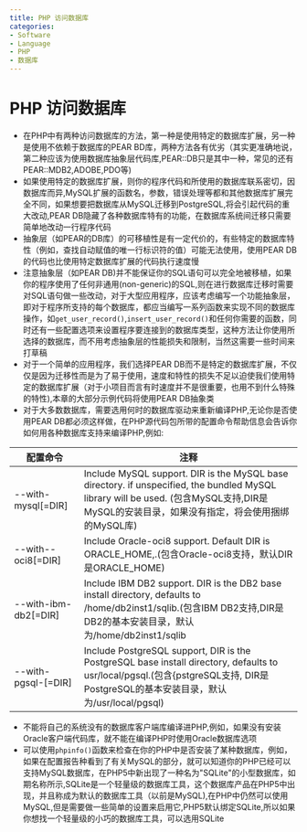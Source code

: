 ```yaml
---
title: PHP 访问数据库
categories:
- Software
- Language
- PHP
- 数据库
---
```

# PHP 访问数据库

- 在PHP中有两种访问数据库的方法，第一种是使用特定的数据库扩展，另一种是使用不依赖于数据库的PEAR BD库，两种方法各有优劣（其实更准确地说，第二种应该为使用数据库抽象层代码库,PEAR::DB只是其中一种，常见的还有PEAR::MDB2,ADOBE,PDO等)
- 如果使用特定的数据库扩展，则你的程序代码和所使用的数据库联系密切，因数据库而异,MySQL扩展的函数名，参数，错误处理等都和其他数据库扩展完全不同，如果想要把数据库从MySQL迁移到PostgreSQL,将会引起代码的重大改动,PEAR DB隐藏了各种数据库特有的功能，在数据库系统间迁移只需要简单地改动一行程序代码
- 抽象层（如PEAR的DB库）的可移植性是有一定代价的，有些特定的数据库特性（例如，查找自动赋值的唯一行标识符的值）可能无法使用，使用PEAR DB的代码也比使用特定数据库扩展的代码执行速度慢
- 注意抽象层（如PEAR DB)并不能保证你的SQL语句可以完全地被移植，如果你的程序使用了任何非通用(non-generic)的SQL,则在进行数据库迁移时需要对SQL语句做一些改动，对于大型应用程序，应该考虑编写一个功能抽象层，即对于程序所支持的每个数据库，都应当编写一系列函数来实现不同的数据库操作，如`get_user_record()`,`insert_user_record()`和任何你需要的函数，同时还有一些配置选项来设置程序要连接到的数据库类型，这种方法让你使用所选择的数据库，而不用考虑抽象层的性能损失和限制，当然这需要一些时间来打草稿
- 对于一个简单的应用程序，我们选择PEAR DB而不是特定的数据库扩展，不仅仅是因为迁移性而是为了易于使用，速度和特性的损失不足以迫使我们使用特定的数据库扩展（对于小项目而言有时速度并不是很重要，也用不到什么特殊的特性),本章的大部分示例代码将使用PEAR DB抽象类
- 对于大多数数据库，需要选用何时的数据库驱动来重新编译PHP,无论你是否使用PEAR DB都必须这样做，在PHP源代码包所带的配置命令帮助信息会告诉你如何用各种数据库支持来编译PHP,例如:

| 配置命令             | 注释                                                         |
| -------------------- | ------------------------------------------------------------ |
| --with-mysql[=DIR]   | Include MySQL support. DIR is the MySQL base directory. if unspecified, the bundled MySQL library will be used. (包含MySQL支持,DIR是MySQL的安装目录，如果没有指定，将会使用捆绑的MySQL库) |
| --with--oci8[=DIR]   | Include Oracle-oci8 support. Default DIR is ORACLE_HOME,.(包含Oracle-oci8支持，默认DIR是ORACLE_HOME) |
| --with-ibm-db2[=DIR] | Include IBM DB2 support. DIR is the DB2 base install directory, defaults to /home/db2inst1/sqlib.(包含IBM DB2支持,DIR是DB2的基本安装目录，默认为/home/db2inst1/sqlib |
| --with-pgsql-[=DIR]  | Include PostgreSQL support, DIR is the PostgreSQL base install directory, defaults to usr/local/pgsql.(包含{pstgreSQL支持, DIR是PostgreSQL的基本安装目录，默认为/usr/local/pgsql) |

- 不能将自己的系统没有的数据库客户端库编译进PHP,例如，如果没有安装Oracle客户端代码库，就不能在编译PHP时使用Oracle数据库选项
- 可以使用`phpinfo()`函数来检查在你的PHP中是否安装了某种数据库，例如，如果在配置报告种看到了有关MySQL的部分，就可以知道你的PHP已经可以支持MySQL数据库，在PHP5中新出现了一种名为"SQLite"的小型数据库，如期名称所示,SQLite是一个轻量级的数据库工具，这个数据库产品在PHP5中出现，并且称成为默认的数据库工具（以前是MySQL),在PHP中仍然可以使用MySQL,但是需要做一些简单的设置来启用它,PHP5默认绑定SQLite,所以如果你想找一个轻量级的小巧的数据库工具，可以选用SQLite